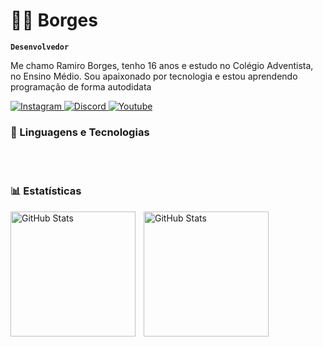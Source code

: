 # 🧑🏽 Borges

**`Desenvolvedor`**

Me chamo Ramiro Borges, tenho 16 anos e estudo no Colégio Adventista, no Ensino Médio. Sou apaixonado por tecnologia e estou aprendendo programação de forma autodidata

<p align="left">
    <a href="https://www.instagram.com/ramir_borgs/">
        <img 
            alt="Instagram" 
            title="Instagram" 
            src="https://img.shields.io/badge/Instagram-E4405F?style=for-the-badge&logo=instagram&logoColor=white"
        />
    </a>
    <a href="https://discord.gg/HXePZe9JFR">
        <img 
            alt="Discord" 
            title="Discord" 
            src="https://img.shields.io/badge/Discord-7289DA?style=for-the-badge&logo=discord&logoColor=white"
        />
    </a> 
    <a href="https://www.youtube.com/channel/UCdCpUAuBQwNcwBxfHmxkLDw">
        <img 
            alt="Youtube" 
            title="Youtube" 
            src="https://img.shields.io/badge/YouTube-FF0000?style=for-the-badge&logo=youtube&logoColor=white"
        />
    </a> 
</p>


### 🤖 Linguagens e Tecnologias

        
<br>
<br>        


### 📊 Estatísticas


<p>
  <img 
    align="left" 
    alt="GitHub Stats" 
    height="200" 
    style="padding-right: 10px;" 
    src="https://github-readme-stats.vercel.app/api?username=borgess1&show_icons=true&theme=dark&include_all_commits=true&locale=pt-br" 
  />

<img 
      align="left" 
      alt="GitHub Stats" 
      height="200" 
      src="https://github-readme-stats.vercel.app/api/top-langs/?username=borgess1&theme=dark&layout=compact&custom_title=Tecnologias&langs_count=7" 
  />

</p>
